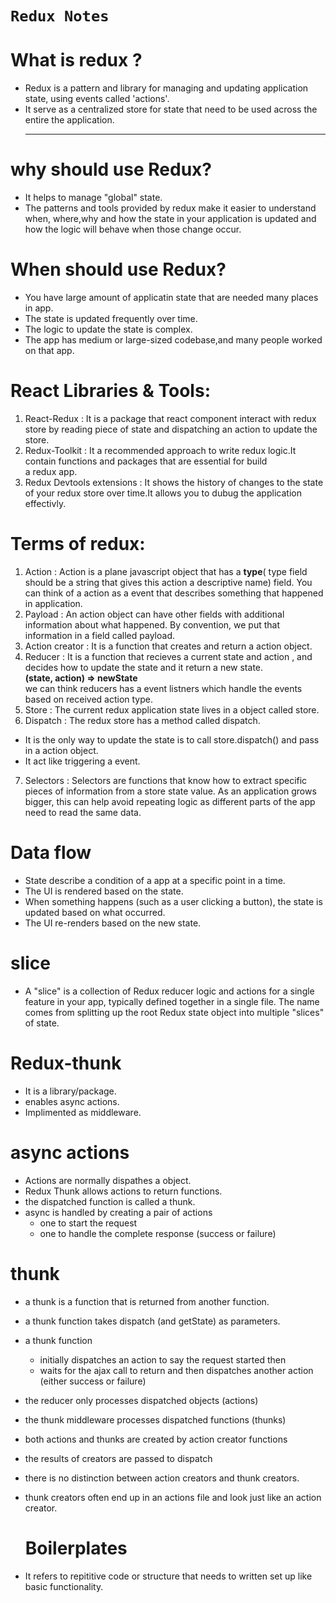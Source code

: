 # `Redux Notes`

# What is redux ?
- Redux is a pattern and library for managing and updating  application state, using events called 'actions'. <br>
- It serve as a centralized store for state that need to be used across the  entire the application.<hr>

# why should use Redux?
- It helps to manage "global" state.<br>
- The patterns and tools provided by redux make it easier to understand when, where,why and how the state in your application is 
  updated and how the logic will behave when those change occur. 

# When should use Redux?
- You have large amount of applicatin state that are needed many places in app.<br>
- The state is updated frequently over time.<br>
- The logic to update the state is complex.<br>
- The app has medium or large-sized codebase,and many people worked on that app.

# React Libraries & Tools:
1) React-Redux : It is a package that react component interact with redux store by reading piece of state and dispatching an action to update the store.<br>
2) Redux-Toolkit : It a recommended approach to write redux logic.It contain functions and packages that are essential for build  
  a redux app.<br>
3) Redux Devtools extensions : It shows the history of changes to the state of your redux store over time.It allows you to dubug 
   the application effectivly. 

# Terms of redux:
1) Action : Action is a plane javascript object that has a <b>type</b>( type field should be a string that gives this action a descriptive name) field. You can think of a action as a event that describes something that happened in application.<bR>
2) Payload : An action object can have other fields with additional information about what happened. By convention, we put that information in a field called payload.<br>
3) Action creator  : It is a function that creates and return a action object. <br>
4) Reducer : It is a function that recieves a current state and action , and decides how to update the state and it return a new state.<br>
<b>(state, action) => newState</b><br>
we can think reducers has a event listners which handle the events based on received action type.<br>
5) Store : The current redux application state lives in a object called store.<br>
6) Dispatch : The redux store has a method called dispatch.<br>
- It is the only way to update the state is to call store.dispatch() and pass in a action object.<br>
- It act like triggering a event.<br>
7) Selectors : Selectors are functions that know how to extract specific pieces of information from a store state value. As an application grows bigger, this can help avoid repeating logic as different parts of the app need to read the same data.

# Data flow
- State describe a condition of a app at a specific point in a time.<br>
- The UI is rendered based on the state.<br>
- When something happens (such as a user clicking a button), the state is updated based on what occurred.<br>
- The UI re-renders based on the new state.<br>

# slice
- A "slice" is a collection of Redux reducer logic and actions for a single feature in your app, typically defined together in a single file. The name comes from splitting up the root Redux state object into multiple "slices" of state.

# Redux-thunk
- It is a library/package.<br>
- enables async actions.<br>
- Implimented as middleware.

# async actions
- Actions are normally dispathes a object.<br>
- Redux Thunk allows actions to return functions. <br>
- the dispatched function is called a thunk. <br>
- async is handled by creating a pair of actions
     * one to start the request
     * one to handle the complete response (success or failure)

# thunk
- a thunk is a function that is returned from another function.<br>
- a thunk function takes dispatch (and getState) as parameters. <br>
- a thunk function
   * initially dispatches an action to say the request started then
   * waits for the ajax call to return and then dispatches another action (either success or failure)
- the reducer only processes dispatched objects (actions) <br>
- the thunk middleware processes dispatched functions (thunks) <br>
- both actions and thunks are created by action creator functions <br>
- the results of creators are passed to dispatch <br>
- there is no distinction between action creators and thunk creators. <br>
- thunk creators often end up in an actions file and look just like an action creator. <br>

  # Boilerplates
- It refers to repititive code or structure that needs to written set up like basic functionality.<br>
 

